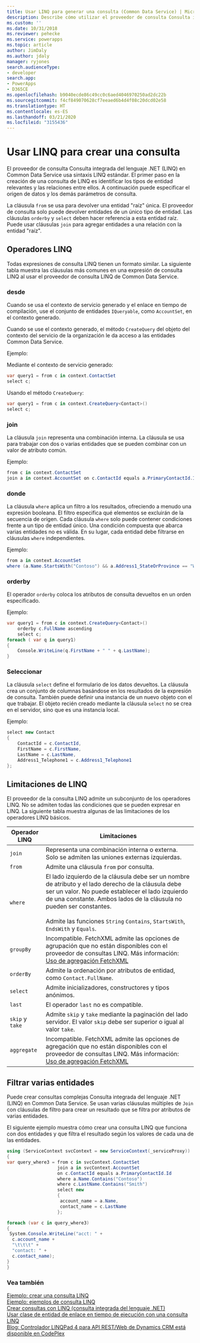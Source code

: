 ```yaml
---
title: Usar LINQ para generar una consulta (Common Data Service) | Microsoft Docs
description: Describe cómo utilizar el proveedor de consulta Consulta integrada del lenguaje .NET (LINQ) en Dynamics 365 para crear una consulta
ms.custom: ''
ms.date: 10/31/2018
ms.reviewer: pehecke
ms.service: powerapps
ms.topic: article
author: JimDaly
ms.author: jdaly
manager: ryjones
search.audienceType:
- developer
search.app:
- PowerApps
- D365CE
ms.openlocfilehash: b9040ecde86c49cc0c6aed4046970250ad2dc22b
ms.sourcegitcommit: f4cf849070628cf7eeaed6b4d4f08c20dcd02e58
ms.translationtype: HT
ms.contentlocale: es-ES
ms.lasthandoff: 03/21/2020
ms.locfileid: "3155436"
---
```

# <a name="use-linq-to-construct-a-query"></a>Usar LINQ para crear una consulta

El proveedor de consulta Consulta integrada del lenguaje .NET (LINQ) en Common Data Service usa sintaxis LINQ estándar. El primer paso en la creación de una consulta de LINQ es identificar los tipos de entidad relevantes y las relaciones entre ellos. A continuación puede especificar el origen de datos y los demás parámetros de consulta.  

 La cláusula `from` se usa para devolver una entidad "raíz" única. El proveedor de consulta solo puede devolver entidades de un único tipo de entidad. Las cláusulas `orderby` y `select` deben hacer referencia a esta entidad raíz. Puede usar cláusulas `join` para agregar entidades a una relación con la entidad "raíz".  

<a name="bkmk_operators"></a>   

## <a name="linq-operators"></a>Operadores LINQ  
 Todas expresiones de consulta LINQ tienen un formato similar. La siguiente tabla muestra las cláusulas más comunes en una expresión de consulta LINQ al usar el proveedor de consulta LINQ de Common Data Service.  

### <a name="from"></a>desde  
 Cuando se usa el contexto de servicio generado y el enlace en tiempo de compilación, use el conjunto de entidades `IQueryable`, como `AccountSet`, en el contexto generado.  

 Cuando se use el contexto generado, el método `CreateQuery` del objeto del contexto del servicio de la organización le da acceso a las entidades Common Data Service.  

 Ejemplo:  

 Mediante el contexto de servicio generado:  

```csharp  
var query1 = from c in context.ContactSet  
select c;  
```  

 Usando el método `CreateQuery`:  

```csharp  
var query1 = from c in context.CreateQuery<Contact>()  
select c;  
```  

### <a name="join"></a>join  
 La cláusula `join` representa una combinación interna. La cláusula se usa para trabajar con dos o varias entidades que se pueden combinar con un valor de atributo común.  

 Ejemplo:  

```csharp  
from c in context.ContactSet  
join a in context.AccountSet on c.ContactId equals a.PrimaryContactId.Id  
```  

### <a name="where"></a>donde  
 La cláusula `where` aplica un filtro a los resultados, ofreciendo a menudo una expresión booleana. El filtro especifica qué elementos se excluirán de la secuencia de origen. Cada cláusula `where` solo puede contener condiciones frente a un tipo de entidad único. Una condición compuesta que abarca varias entidades no es válida. En su lugar, cada entidad debe filtrarse en cláusulas `where` independientes.  

 Ejemplo:  

```csharp  
from a in context.AccountSet  
where (a.Name.StartsWith("Contoso") && a.Address1_StateOrProvince == "WA")  
```  

### <a name="orderby"></a>orderby  
 El operador `orderby` coloca los atributos de consulta devueltos en un orden especificado.  

 Ejemplo:  

```csharp  
var query1 = from c in context.CreateQuery<Contact>()     
    orderby c.FullName ascending     
    select c;  
foreach ( var q in query1)     
{  
    Console.WriteLine(q.FirstName + " " + q.LastName);     
}  
```  

### <a name="select"></a>Seleccionar  
 La cláusula `select` define el formulario de los datos devueltos. La cláusula crea un conjunto de columnas basándose en los resultados de la expresión de consulta. También puede definir una instancia de un nuevo objeto con el que trabajar. El objeto recién creado mediante la cláusula `select` no se crea en el servidor, sino que es una instancia local.  

 Ejemplo:  

```csharp  
select new Contact     
{  
    ContactId = c.ContactId,  
    FirstName = c.FirstName,  
    LastName = c.LastName,  
    Address1_Telephone1 = c.Address1_Telephone1     
};  
```  

<a name="limitations"></a>   

## <a name="linq-limitations"></a>Limitaciones de LINQ  

 El proveedor de la consulta LINQ admite un subconjunto de los operadores LINQ. No se admiten todas las condiciones que se pueden expresar en LINQ. La siguiente tabla muestra algunas de las limitaciones de los operadores LINQ básicos.  


|   Operador LINQ   |                                                                                                                                              Limitaciones                                                                                                                                              |
|-------------------|-------------------------------------------------------------------------------------------------------------------------------------------------------------------------------------------------------------------------------------------------------------------------------------------------------|
|      `join`       |                                                                                                                Representa una combinación interna o externa. Solo se admiten las uniones externas izquierdas.                                                                                                                |
|      `from`       |                                                                                                                                 Admite una cláusula `from` por consulta.                                                                                                                                 |
|      `where`      | El lado izquierdo de la cláusula debe ser un nombre de atributo y el lado derecho de la cláusula debe ser un valor. No puede establecer el lado izquierdo de una constante. Ambos lados de la cláusula no pueden ser constantes.<br /><br /> Admite las funciones `String` `Contains`, `StartsWith`, `EndsWith` y `Equals`. |
|     `groupBy`     |                               Incompatible. FetchXML admite las opciones de agrupación que no están disponibles con el proveedor de consultas LINQ. Más información: [Uso de agregación FetchXML](/dynamics365/customer-engagement/developer/use-fetchxml-aggregation)                               |
|     `orderBy`     |                                                                                                                  Admite la ordenación por atributos de entidad, como `Contact.FullName`.                                                                                                                  |
|     `select`      |                                                                                                                       Admite inicializadores, constructores y tipos anónimos.                                                                                                                       |
|      `last`       |                                                                                                                                 El operador `last` no es compatible.                                                                                                                                 |
| `skip` y `take` |                                                                                       Admite `skip` y `take` mediante la paginación del lado servidor. El valor `skip` debe ser superior o igual al valor `take`.                                                                                        |
|    `aggregate`    |                             Incompatible. FetchXML admite las opciones de agregación que no están disponibles con el proveedor de consultas LINQ. Más información: [Uso de agregación FetchXML](/dynamics365/customer-engagement/developer/use-fetchxml-aggregation)                              |

<a name="filter"></a>   

## <a name="filter-multiple-entities"></a>Filtrar varias entidades  

 Puede crear consultas complejas Consulta integrada del lenguaje .NET (LINQ) en Common Data Service. Se usan varias cláusulas múltiples de `Join` con cláusulas de filtro para crear un resultado que se filtra por atributos de varias entidades.  

 El siguiente ejemplo muestra cómo crear una consulta LINQ que funciona con dos entidades y que filtra el resultado según los valores de cada una de las entidades.  

 ```csharp
 using (ServiceContext svcContext = new ServiceContext(_serviceProxy))
{
 var query_where3 = from c in svcContext.ContactSet
                    join a in svcContext.AccountSet
                    on c.ContactId equals a.PrimaryContactId.Id
                    where a.Name.Contains("Contoso")
                    where c.LastName.Contains("Smith")
                    select new
                    {
                     account_name = a.Name,
                     contact_name = c.LastName
                    };

 foreach (var c in query_where3)
 {
  System.Console.WriteLine("acct: " +
   c.account_name +
   "\t\t\t" +
   "contact: " +
   c.contact_name);
 }
}
 ```
### <a name="see-also"></a>Vea también  
 [Ejemplo: crear una consulta LINQ](/dynamics365/customer-engagement/developer/org-service/sample-create-linq-query)   
 [Ejemplo: ejemplos de consulta LINQ](/dynamics365/customer-engagement/developer/org-service/sample-complex-linq-queries)   
 [Crear consultas con LINQ (consulta integrada del lenguaje .NET)](/dynamics365/customer-engagement/developer/org-service/build-queries-with-linq-net-language-integrated-query)   
 [Usar clase de entidad de enlace en tiempo de ejecución con una consulta LINQ](/dynamics365/customer-engagement/developer/org-service/use-late-bound-entity-class-linq-query)   
 [Blog: Controlador LINQPad 4 para API REST/Web de Dynamics CRM está disponible en CodePlex](https://blogs.msdn.com/b/crminthefield/archive/2015/06/11/linqpad-4-driver-for-dynamics-crm-rest-webapi-are-available-on-codeplex.aspx)